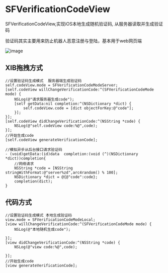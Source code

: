 SFVerificationCodeView
==============

SFVerificationCodeView,实现iOS本地生成随机验证码, 从服务器读取并生成验证码 

验证码其实主要用来防止机器人恶意注册与登陆，基本用于web网页端

![image](https://raw.githubusercontent.com/shaojiankui/SFVerificationCodeView/master/s.png)

## XIB拖拽方式

```
//设置验证码生成模式  服务器端生成验证码
self.codeView.mode = SFVerificationCodeModeServer;
[self.codeView willChangeVerificationCode:^(SFVerificationCodeMode mode) {
    NSLog(@"请求服务器生成code");
    [self getData:nil completion:^(NSDictionary *dict) {
        self.codeView.code = [dict objectForKey:@"code"];
    }];
}];
[self.codeView didChangeVerificationCode:^(NSString *code) {
    NSLog(@"self.codeView code:%@",code);
}];
//开始生成code
[self.codeView generateVerificationCode];

//模拟异步从后台接口请求验证码
- (void)getData:(id)data  completion:(void (^)(NSDictionary *dict))completion{
    //网络请求
    NSString *code = [NSString stringWithFormat:@"server%zd",arc4random() % 100];
    NSDictionary *dict = @{@"code":code};
    completion(dict);
}
```

## 代码方式

```
//设置验证码生成模式 本地生成验证码
view.mode = SFVerificationCodeModeLocal;
[view willChangeVerificationCode:^(SFVerificationCodeMode mode) {
    NSLog(@"本地随机生成code");

}];
[view didChangeVerificationCode:^(NSString *code) {
    NSLog(@"view code:%@",code);

}];
//开始生成code
[view generateVerificationCode];
```
